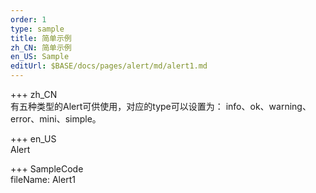 ```yaml
---   
order: 1  
type: sample  
title: 简单示例   
zh_CN: 简单示例   
en_US: Sample
editUrl: $BASE/docs/pages/alert/md/alert1.md
---      
```


+++ zh_CN   
有五种类型的Alert可供使用，对应的type可以设置为： info、ok、warning、error、mini、simple。


+++ en_US   
Alert

+++ SampleCode  
fileName: Alert1
